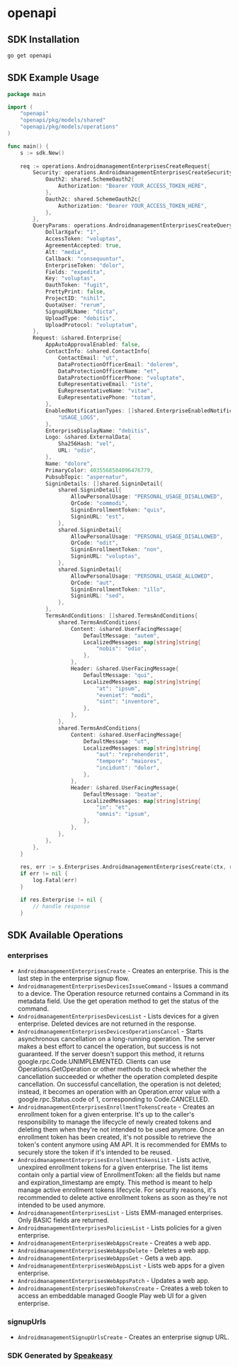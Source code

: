 # openapi

<!-- Start SDK Installation -->
## SDK Installation

```bash
go get openapi
```
<!-- End SDK Installation -->

## SDK Example Usage
<!-- Start SDK Example Usage -->
```go
package main

import (
    "openapi"
    "openapi/pkg/models/shared"
    "openapi/pkg/models/operations"
)

func main() {
    s := sdk.New()
    
    req := operations.AndroidmanagementEnterprisesCreateRequest{
        Security: operations.AndroidmanagementEnterprisesCreateSecurity{
            Oauth2: shared.SchemeOauth2{
                Authorization: "Bearer YOUR_ACCESS_TOKEN_HERE",
            },
            Oauth2c: shared.SchemeOauth2c{
                Authorization: "Bearer YOUR_ACCESS_TOKEN_HERE",
            },
        },
        QueryParams: operations.AndroidmanagementEnterprisesCreateQueryParams{
            DollarXgafv: "1",
            AccessToken: "voluptas",
            AgreementAccepted: true,
            Alt: "media",
            Callback: "consequuntur",
            EnterpriseToken: "dolor",
            Fields: "expedita",
            Key: "voluptas",
            OauthToken: "fugit",
            PrettyPrint: false,
            ProjectID: "nihil",
            QuotaUser: "rerum",
            SignupURLName: "dicta",
            UploadType: "debitis",
            UploadProtocol: "voluptatum",
        },
        Request: &shared.Enterprise{
            AppAutoApprovalEnabled: false,
            ContactInfo: &shared.ContactInfo{
                ContactEmail: "ut",
                DataProtectionOfficerEmail: "dolorem",
                DataProtectionOfficerName: "et",
                DataProtectionOfficerPhone: "voluptate",
                EuRepresentativeEmail: "iste",
                EuRepresentativeName: "vitae",
                EuRepresentativePhone: "totam",
            },
            EnabledNotificationTypes: []shared.EnterpriseEnabledNotificationTypesEnum{
                "USAGE_LOGS",
            },
            EnterpriseDisplayName: "debitis",
            Logo: &shared.ExternalData{
                Sha256Hash: "vel",
                URL: "odio",
            },
            Name: "dolore",
            PrimaryColor: 4035568504096476779,
            PubsubTopic: "aspernatur",
            SigninDetails: []shared.SigninDetail{
                shared.SigninDetail{
                    AllowPersonalUsage: "PERSONAL_USAGE_DISALLOWED",
                    QrCode: "commodi",
                    SigninEnrollmentToken: "quis",
                    SigninURL: "est",
                },
                shared.SigninDetail{
                    AllowPersonalUsage: "PERSONAL_USAGE_DISALLOWED",
                    QrCode: "odit",
                    SigninEnrollmentToken: "non",
                    SigninURL: "voluptas",
                },
                shared.SigninDetail{
                    AllowPersonalUsage: "PERSONAL_USAGE_ALLOWED",
                    QrCode: "aut",
                    SigninEnrollmentToken: "illo",
                    SigninURL: "sed",
                },
            },
            TermsAndConditions: []shared.TermsAndConditions{
                shared.TermsAndConditions{
                    Content: &shared.UserFacingMessage{
                        DefaultMessage: "autem",
                        LocalizedMessages: map[string]string{
                            "nobis": "odio",
                        },
                    },
                    Header: &shared.UserFacingMessage{
                        DefaultMessage: "qui",
                        LocalizedMessages: map[string]string{
                            "at": "ipsum",
                            "eveniet": "modi",
                            "sint": "inventore",
                        },
                    },
                },
                shared.TermsAndConditions{
                    Content: &shared.UserFacingMessage{
                        DefaultMessage: "ut",
                        LocalizedMessages: map[string]string{
                            "aut": "reprehenderit",
                            "tempore": "maiores",
                            "incidunt": "dolor",
                        },
                    },
                    Header: &shared.UserFacingMessage{
                        DefaultMessage: "beatae",
                        LocalizedMessages: map[string]string{
                            "in": "et",
                            "omnis": "ipsum",
                        },
                    },
                },
            },
        },
    }
    
    res, err := s.Enterprises.AndroidmanagementEnterprisesCreate(ctx, req)
    if err != nil {
        log.Fatal(err)
    }

    if res.Enterprise != nil {
        // handle response
    }
```
<!-- End SDK Example Usage -->

<!-- Start SDK Available Operations -->
## SDK Available Operations

### enterprises

* `AndroidmanagementEnterprisesCreate` - Creates an enterprise. This is the last step in the enterprise signup flow.
* `AndroidmanagementEnterprisesDevicesIssueCommand` - Issues a command to a device. The Operation resource returned contains a Command in its metadata field. Use the get operation method to get the status of the command.
* `AndroidmanagementEnterprisesDevicesList` - Lists devices for a given enterprise. Deleted devices are not returned in the response.
* `AndroidmanagementEnterprisesDevicesOperationsCancel` - Starts asynchronous cancellation on a long-running operation. The server makes a best effort to cancel the operation, but success is not guaranteed. If the server doesn't support this method, it returns google.rpc.Code.UNIMPLEMENTED. Clients can use Operations.GetOperation or other methods to check whether the cancellation succeeded or whether the operation completed despite cancellation. On successful cancellation, the operation is not deleted; instead, it becomes an operation with an Operation.error value with a google.rpc.Status.code of 1, corresponding to Code.CANCELLED.
* `AndroidmanagementEnterprisesEnrollmentTokensCreate` - Creates an enrollment token for a given enterprise. It's up to the caller's responsibility to manage the lifecycle of newly created tokens and deleting them when they're not intended to be used anymore. Once an enrollment token has been created, it's not possible to retrieve the token's content anymore using AM API. It is recommended for EMMs to securely store the token if it's intended to be reused.
* `AndroidmanagementEnterprisesEnrollmentTokensList` - Lists active, unexpired enrollment tokens for a given enterprise. The list items contain only a partial view of EnrollmentToken: all the fields but name and expiration_timestamp are empty. This method is meant to help manage active enrollment tokens lifecycle. For security reasons, it's recommended to delete active enrollment tokens as soon as they're not intended to be used anymore.
* `AndroidmanagementEnterprisesList` - Lists EMM-managed enterprises. Only BASIC fields are returned.
* `AndroidmanagementEnterprisesPoliciesList` - Lists policies for a given enterprise.
* `AndroidmanagementEnterprisesWebAppsCreate` - Creates a web app.
* `AndroidmanagementEnterprisesWebAppsDelete` - Deletes a web app.
* `AndroidmanagementEnterprisesWebAppsGet` - Gets a web app.
* `AndroidmanagementEnterprisesWebAppsList` - Lists web apps for a given enterprise.
* `AndroidmanagementEnterprisesWebAppsPatch` - Updates a web app.
* `AndroidmanagementEnterprisesWebTokensCreate` - Creates a web token to access an embeddable managed Google Play web UI for a given enterprise.

### signupUrls

* `AndroidmanagementSignupUrlsCreate` - Creates an enterprise signup URL.

<!-- End SDK Available Operations -->

### SDK Generated by [Speakeasy](https://docs.speakeasyapi.dev/docs/using-speakeasy/client-sdks)
